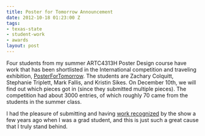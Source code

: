 ```yaml
---
title: Poster for Tomorrow Announcement
date: 2012-10-18 01:23:00 Z
tags:
- texas-state
- student-work
- awards
layout: post
---
```


Four students from my summer ARTC4313H Poster Design course have work that has been shortlisted in the International competition and traveling exhibition, <a href="http://www.posterfortomorrow.org/pages/view/2012_shortlisted_poster_designers">PosterForTomorrow</a>. The students are Zachary Colquitt, Stephanie Triplett, Mark Fallis, and Kristin Sikes. On December 10th, we will find out which pieces got in (since they submitted multiple pieces). The competition had about 3000 entries, of which roughly 70 came from the students in the summer class.

I had the pleasure of submitting and having <a href="http://www.posterfortomorrow.org/en/u/1852">work recognized</a> by the show a few years ago when I was a grad student, and this is just such a great cause that I truly stand behind.
